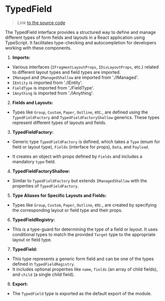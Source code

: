 # TypedField

> Link [to the source code](../../src/model/TypedField.ts)

The TypedField interface provides a structured way to define and manage different types of form fields and layouts in a React application using TypeScript. It facilitates type-checking and autocompletion for developers working with these components.

1. **Imports:**  

- Various interfaces (`IFragmentLayoutProps`, `IDivLayoutProps`, etc.) related to different layout types and field types are imported. 
- `IManaged` and `IManagedShallow` are imported from './IManaged'. 
- `IEntity` is imported from './IEntity'. 
- `FieldType` is imported from './FieldType'. 
- `IAnything` is imported from './IAnything'. 

2. **Fields and Layouts:**  

- Types like `Group`, `Custom`, `Paper`, `Outline`, etc., are defined using the `TypedFieldFactory` and `TypedFieldFactoryShallow` generics. These types represent different types of layouts and fields. 

3. **TypedFieldFactory:**  

- Generic type `TypedFieldFactory` is defined, which takes a `Type` (enum for field or layout type), `Fields` (interface for props), `Data`, and `Payload`. 

- It creates an object with props defined by `Fields` and includes a mandatory `type` field. 

4. **TypedFieldFactoryShallow:**  

- Similar to `TypedFieldFactory` but extends `IManagedShallow` with the properties of `TypedFieldFactory`. 

5. **Type Aliases for Specific Layouts and Fields:**  

- Types like `Group`, `Custom`, `Paper`, `Outline`, etc., are created by specifying the corresponding layout or field type and their props. 

6. **TypedFieldRegistry:**  

- This is a type-guard for determining the type of a field or layout. It uses conditional types to match the provided `Target` type to the appropriate layout or field type. 

7. **TypedField:**  

- This type represents a generic form field and can be one of the types defined in `TypedFieldRegistry`. 
- It includes optional properties like `name`, `fields` (an array of child fields), and `child` (a single child field). 

8. **Export:**  

- The `TypedField` type is exported as the default export of the module.
